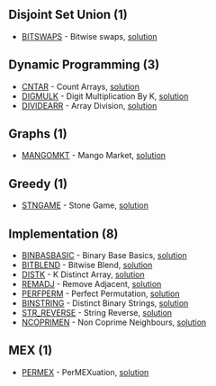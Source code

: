 ## Disjoint Set Union (1)
* [BITSWAPS](https://www.codechef.com/problems/BITSWAPS) - Bitwise swaps, [solution](./BITSWAPS)

## Dynamic Programming (3)
* [CNTAR](https://www.codechef.com/problems/CNTAR) - Count Arrays, [solution](./CNTAR)
* [DIGMULK](https://www.codechef.com/problems/DIGMULK) - Digit Multiplication By K, [solution](./DIGMULK)
* [DIVIDEARR](https://www.codechef.com/problems/DIVIDEARR) - Array Division, [solution](./DIVIDEARR)

## Graphs (1)
* [MANGOMKT](https://www.codechef.com/problems/MANGOMKT) - Mango Market, [solution](./MANGOMKT)

## Greedy (1)
* [STNGAME](https://www.codechef.com/problems/STNGAME) - Stone Game, [solution](./STNGAME)

## Implementation (8)
* [BINBASBASIC](https://www.codechef.com/problems/BINBASBASIC) - Binary Base Basics, [solution](./BINBASBASIC)
* [BITBLEND](https://www.codechef.com/problems/BITBLEND) - Bitwise Blend, [solution](./BITBLEND)
* [DISTK](https://www.codechef.com/problems/DISTK) - K Distinct Array, [solution](./DISTK)
* [REMADJ](https://www.codechef.com/problems/REMADJ) - Remove Adjacent, [solution](./REMADJ)
* [PERFPERM](https://www.codechef.com/problems/PERFPERM) - Perfect Permutation, [solution](./PERFPERM)
* [BINSTRING](https://www.codechef.com/problems/BINSTRING) - Distinct Binary Strings, [solution](./BINSTRING)
* [STR_REVERSE](https://www.codechef.com/problems/STR_REVERSE) - String Reverse, [solution](./STR_REVERSE)
* [NCOPRIMEN](https://www.codechef.com/problems/NCOPRIMEN) - Non Coprime Neighbours, [solution](./NCOPRIMEN)

## MEX (1)
* [PERMEX](https://www.codechef.com/problems/PERMEX) - PerMEXuation, [solution](./PERMEX)